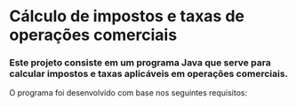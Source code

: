 # Cálculo de impostos e taxas de operações comerciais

### Este projeto consiste em um programa Java que serve para calcular impostos e taxas aplicáveis em operações comerciais.

O programa foi desenvolvido com base nos seguintes requisitos:




